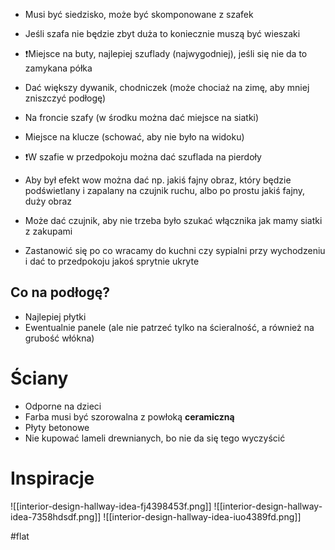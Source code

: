 - Musi być siedzisko, może być skomponowane z szafek
- Jeśli szafa nie będzie zbyt duża to koniecznie muszą być wieszaki
- ❗Miejsce na buty, najlepiej szuflady (najwygodniej), jeśli się nie da to zamykana półka
- Dać większy dywanik, chodniczek (może chociaż na zimę, aby mniej zniszczyć podłogę)
- Na froncie szafy (w środku można dać miejsce na siatki)
- Miejsce na klucze (schować, aby nie było na widoku)
- ❗W szafie w przedpokoju można dać szuflada na pierdoły

- Aby był efekt wow można dać np. jakiś fajny obraz, który będzie podświetlany i zapalany na czujnik ruchu, albo po prostu jakiś fajny, duży obraz

- Może dać czujnik, aby nie trzeba było szukać włącznika jak mamy siatki z zakupami

- Zastanowić się po co wracamy do kuchni czy sypialni przy wychodzeniu i dać to przedpokoju jakoś sprytnie ukryte

## Co na podłogę?
- Najlepiej płytki
- Ewentualnie panele (ale nie patrzeć tylko na ścieralność, a również na grubość włókna)

# Ściany
- Odporne na dzieci
- Farba musi być szorowalna z powłoką **ceramiczną**
- Płyty betonowe
- Nie kupować lameli drewnianych, bo nie da się tego wyczyścić

# Inspiracje
![[interior-design-hallway-idea-fj4398453f.png]]
![[interior-design-hallway-idea-7358hdsdf.png]]
![[interior-design-hallway-idea-iuo4389fd.png]]

#flat